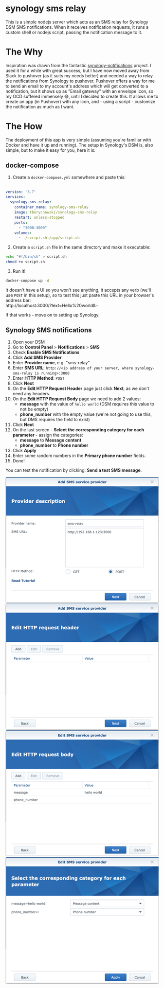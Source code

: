 # synology sms relay

This is a simple nodejs server which acts as an SMS relay for Synology DSM SMS notifications.
When it receives notification requests, it runs a custom shell or nodejs script, passing the notification message to it.

# The Why
Inspiration was drawn from the fantastic [synology-notifications](https://github.com/ryancurrah/synology-notifications) project. I used it for a while with great success, but I have now moved away from Slack to pushover (as it suits my needs better) and needed a way to relay the notifications from Synology to pushover. Pushover offers a way for me to send an email to my account's address which will get converted to a notification, but it shows up as "Email gateway" with an envelope icon, so my OCD suffered immensely :smile:, until I decided to create this.
It allows me to create an app (in Pushover) with any icon, and - using a script - customize the notification as much as I want.

# The How
The deployment of this app is very simple (assuming you're familiar with Docker and have it up and running). The setup in Synology's DSM is, also simple, but to make it easy for you, here it is:

## docker-compose

1. Create a `docker-compose.yml` somewhere and paste this:
```yml
---
version: '3.7'
services:
  synology-sms-relay:
    container_name: synology-sms-relay
    image: tborychowski/synology-sms-relay
    restart: unless-stopped
    ports:
      - "3000:3000"
    volumes:
      - ./script.sh:/app/script.sh
```

2. Create a `script.sh` file in the same directory and make it executable:
```sh
echo "#!/bin/sh" > script.sh
chmod +x script.sh
```

3. Run it!
```sh
docker-compose up -d
```
It doesn't have a UI so you won't see anything, it accepts any verb (we'll use `POST` in this setup), so to test this just paste this URL in your browser's address bar:<br>
http://localhost:3000/?text=Hello%20world&=

If that works - move on to setting up Synology.

## Synology SMS notifications
1. Open your DSM
2. Go to **Control Panel** > **Notifications** > **SMS**
3. Check **Enable SMS Notifications**
4. Click **Add SMS Provider**
5. Enter **Provider name**, e.g. "sms-relay"
5. Enter **SMS URL**: `http://<ip address of your server, where synology-sms-relay is running>:3000`
6. Enter **HTTP Method**: `POST`
7. Click **Next**
8. On the **Edit HTTP Request Header** page just click **Next**, as we don't need any headers.
9. On the **Edit HTTP Request Body** page we need to add 2 values:
	- **message** with the value of `hello world` (DSM requires this value to not be empty)
	- **phone_number** with the empty value (we're not going to use this, but DMS requires the field to exist)
10. Click **Next**
11. On the last screen - **Select the corresponding category for each parameter** - assign the categories:
	- **message** to **Message content**
	- **phone_number** to **Phone number**
12. Click **Apply**
13. Enter some random numbers in the **Primary phone number** fields.
14. Done!

You can test the notification by clicking: **Send a test SMS message**.

![](screenshots/screen1.png)
![](screenshots/screen2.png)
![](screenshots/screen3.png)
![](screenshots/screen4.png)
